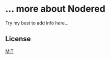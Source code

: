 # ... more about Nodered

Try my best to add info here...

## License  
[MIT](https://choosealicense.com/licenses/mit/)
